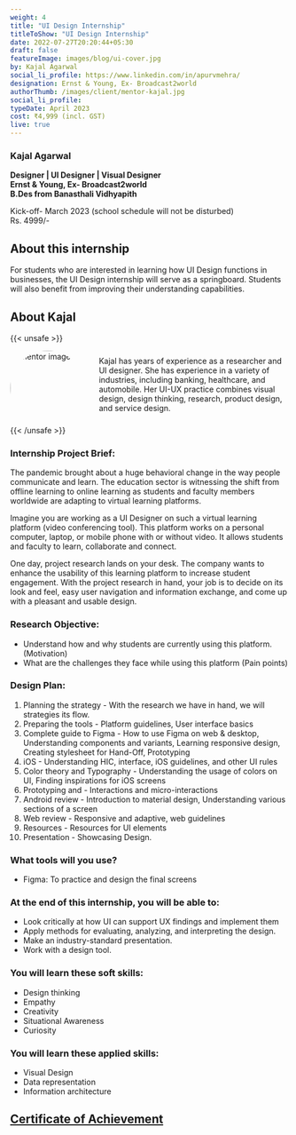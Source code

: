 ```yaml
---
weight: 4
title: "UI Design Internship"
titleToShow: "UI Design Internship"
date: 2022-07-27T20:20:44+05:30
draft: false
featureImage: images/blog/ui-cover.jpg
by: Kajal Agarwal
social_li_profile: https://www.linkedin.com/in/apurvmehra/
designation: Ernst & Young, Ex- Broadcast2world
authorThumb: /images/client/mentor-kajal.jpg
social_li_profile:
typeDate: April 2023
cost: ₹4,999 (incl. GST) 
live: true
---
```


<!-- ![blog image](/images/blog/ux-post-1.jpg)   -->
### Kajal Agarwal
**Designer | UI Designer | Visual Designer**  
**Ernst & Young, Ex- Broadcast2world**  
**B.Des from Banasthali Vidhyapith**

Kick-off- March 2023 (school schedule will not be disturbed)  
Rs. 4999/-

## About this internship

For students who are interested in learning how UI Design functions in businesses, the UI Design internship will serve as a springboard. Students will also benefit from improving their understanding capabilities.

## About Kajal
{{< unsafe >}}
<div style="display: inline-block; ">
<div style="height: 135px; width: 135px; overflow: hidden; border-radius: 50%; float: left; margin-right: 5%;">
<img src="/images/client/mentor-kajal.jpg" alt="mentor image" style="height: 180px;"/>
</div>
<p style="margin-top: 2%;">
Kajal has years of experience as a researcher and UI designer. She has experience in a variety of industries, including banking, healthcare, and automobile. Her UI-UX practice combines visual design, design thinking, research, product design, and service design.
</p>
</div>
{{< /unsafe >}}
<br/>


### Internship Project Brief: 

The pandemic brought about a huge behavioral change in the way people communicate and learn. The education sector is witnessing the shift from offline learning to online learning as students and faculty members worldwide are adapting to virtual learning platforms.

Imagine you are working as a UI Designer on such a virtual learning platform (video conferencing tool). This platform works on a personal computer, laptop, or mobile phone with or without video. It allows students and faculty to learn, collaborate and connect. 

One day, project research lands on your desk. The company wants to enhance the usability of this learning platform to increase student engagement. With the project research in hand, your job is to decide on its look and feel, easy user navigation and information exchange, and come up with a pleasant and usable design. 

### Research Objective:
* Understand how and why students are currently using this platform. (Motivation)
* What are the challenges they face while using this platform (Pain points)

### Design Plan:
1. Planning the strategy - With the research we have in hand, we will strategies its flow.
2. Preparing the tools - Platform guidelines, User interface basics
3. Complete guide to Figma - How to use Figma on web & desktop, Understanding components and variants, Learning responsive design, Creating stylesheet for Hand-Off, Prototyping
4. iOS - Understanding HIC, interface, iOS guidelines, and other UI rules
5. Color theory and Typography - Understanding the usage of colors on UI, Finding inspirations for iOS screens 
6. Prototyping and - Interactions and micro-interactions
7. Android review -  Introduction to material design, Understanding various sections of a screen
8. Web review - Responsive and adaptive, web guidelines
9. Resources - Resources for UI elements
10. Presentation - Showcasing Design.


### What tools will you use?
* Figma: To practice and design the final screens

### At the end of this internship, you will be able to:
* Look critically at how UI can support UX findings and implement them
* Apply methods for evaluating, analyzing, and interpreting the design.
* Make an industry-standard presentation.
* Work with a design tool.

### You will learn these soft skills:
* Design thinking
* Empathy
* Creativity
* Situational Awareness
* Curiosity

### You will learn these applied skills:
* Visual Design 
* Data representation
* Information architecture 

## [Certificate of Achievement](https://drive.google.com/file/d/12i0jQZdKIiqxwo-xRPep03LOCoVM1f8b/view?usp=share_link)
